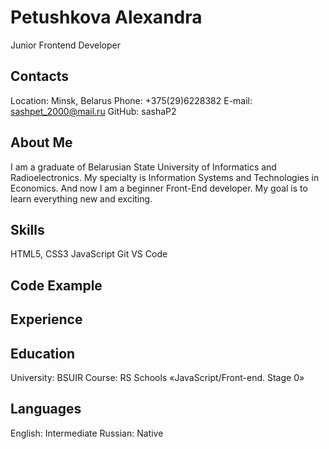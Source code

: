 # Petushkova Alexandra
Junior Frontend Developer
## Contacts
Location: Minsk, Belarus
Phone: +375(29)6228382
E-mail: sashpet_2000@mail.ru
GitHub: sashaP2
## About Me
I am a graduate of Belarusian State University of Informatics and Radioelectronics. My specialty is Information Systems and Technologies in Economics. And now I am a beginner Front-End developer. My goal is to learn everything new and exciting.
## Skills
HTML5, CSS3
JavaScript
Git
VS Code
## Code Example
## Experience
## Education
University: BSUIR
Course: RS Schools «JavaScript/Front-end. Stage 0»
## Languages
English: Intermediate
Russian: Native
